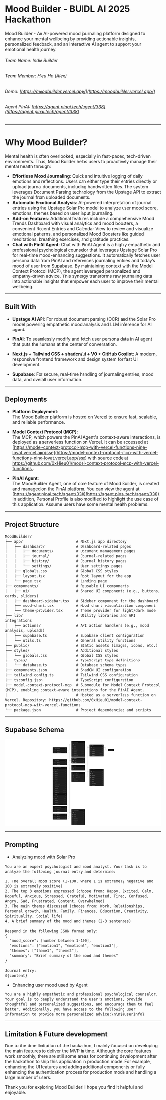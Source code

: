# Mood Builder - BUIDL AI 2025 Hackathon

Mood Builder - An AI-powered mood journaling platform designed to enhance your mental wellbeing by providing actionable insights, personalized feedback, and an interactive AI agent to support your emotional health journey.

###### Team Name: Indie Builder
###### Team Member: Hieu Ho (Alex)

###### Demo: [https://moodbuilder.vercel.app/](https://moodbuilder.vercel.app/)
###### Agent PinAI: [https://agent.pinai.tech/agent/338](https://agent.pinai.tech/agent/338)

---
# Why Mood Builder?

Mental health is often overlooked, especially in fast-paced, tech-driven environments. Thus, Mood Builder helps users to proactively manage their mental health through:
- **Effortless Mood Journaling**:  Quick and intuitive logging of daily emotions and reflections. Users can either type their entries directly or upload journal documents, including handwritten files. The system leverages Document Parsing technology from the Upstage API to extract the journal from uploaded documents.
- **Automatic Emotional Analysis**: AI-powered interpretation of journal entries using the Upstage Solar Pro model to analyze user mood score, emotions, themes based on user input journaling. 
- **Add-on Features**: Additional features include a comprehensive Mood Trends Dashboard with visual analytics and mood boosters, a convenient Recent Entries and Calendar View to review and visualize emotional patterns, and personalized Mood Boosters like guided meditations, breathing exercises, and gratitude practices. 
- **Chat with PinAI Agent**: Chat with PinAI Agent is a highly empathetic and professional psychological counselor that leverages Upstage Solar Pro for real-time mood-enhancing suggestions. It automatically fetches user persona data from PinAI and references journaling entries and today’s mood of user from Supabase. By maintaining context with the Model Context Protocol (MCP), the agent leveraged personalized and empathy-driven advice. This synergy transforms raw journaling data into actionable insights that empower each user to improve their mental wellbeing.

---
## Built With

- **Upstage AI API**: For robust document parsing (OCR) and the Solar Pro model powering empathetic mood analysis and LLM inference for AI agent.

- **PinAI**: To seamlessly modify and fetch user persona data in AI agent that puts the humans at the center of conversation.

- **Next.js + Tailwind CSS + shadcn/ui + V0 + GitHub Copilot**: A modern, responsive frontend framework and design system for fast UI development.

- **Supabase**: For secure, real-time handling of journaling entries, mood data, and overall user information.

---
## Deployments

- **Platform Deployment**:  
  The Mood Builder platform is hosted on [Vercel](https://moodbuilder.vercel.app/) to ensure fast, scalable, and reliable performance.  

- **Model Context Protocol (MCP)**:  
  The MCP, which powers the PinAI Agent's context-aware interactions, is deployed as a serverless function on Vercel. It can be accessed at [https://model-context-protocol-mcp-with-vercel-functions-nine-lovat.vercel.app/sse](https://model-context-protocol-mcp-with-vercel-functions-nine-lovat.vercel.app/sse) with source code at [https://github.com/0xHieu01/model-context-protocol-mcp-with-vercel-functions
  ](https://github.com/0xHieu01/model-context-protocol-mcp-with-vercel-functions).  

- **PinAI Agent**:  
  The MoodBuilder Agent, one of core feature of Mood Builder, is created and managed on the PinAI platform. You can view the agent at [https://agent.pinai.tech/agent/338](https://agent.pinai.tech/agent/338).  
  In addition, Personal Profile is also modified to highlight the use case of this application. Assume users have some mental health problems.

---
## Project Structure
```
MoodBuilder/
├── app/                        # Next.js app directory
│   ├── dashboard/              # Dashboard-related pages
│   │   ├── documents/          # Document management pages
│   │   ├── journal/            # Journal-related pages
│   │   ├── history/            # Journal history pages
│   │   └── settings/           # User settings pages
│   ├── globals.css             # Global CSS styles
│   ├── layout.tsx              # Root layout for the app
│   └── page.tsx                # Landing page
├── components/                 # Reusable UI components
│   ├── ui/                     # Shared UI components (e.g., buttons, cards, sliders)
│   ├── dashboard-sidebar.tsx   # Sidebar component for the dashboard
│   ├── mood-chart.tsx          # Mood chart visualization component
│   └── theme-provider.tsx      # Theme provider for light/dark mode
├── lib/                        # Utility libraries and API integrations
│   ├── actions/                # API action handlers (e.g., mood analysis, uploads)
│   ├── supabase.ts             # Supabase client configuration
│   └── utils.ts                # General utility functions
├── public/                     # Static assets (images, icons, etc.)
├── styles/                     # Additional styles
│   └── globals.css             # Global CSS styles
├── types/                      # TypeScript type definitions
│   └── database.ts             # Database schema types
├── components.json             # ShadCN UI configuration
├── tailwind.config.ts          # Tailwind CSS configuration
├── tsconfig.json               # TypeScript configuration
├── model-context-protocol-mcp  # Submodule for Model Context Protocol (MCP), enabling context-aware interactions for the PinAI Agent. 
│                               # Hosted as a serverless function on Vercel. Repository: https://github.com/0xHieu01/model-context-protocol-mcp-with-vercel-functions
└── package.json                # Project dependencies and scripts

```

---
## Supabase Schema

![Supabase Schema](public/SupabaseSchema.png)

---
## Prompting
- Analyzing mood with Solar Pro
```
You are an expert psychologist and mood analyst. Your task is to analyze the following journal entry and determine:

1. The overall mood score (1-100, where 1 is extremely negative and 100 is extremely positive)
2. The top 3 emotions expressed (choose from: Happy, Excited, Calm, Hopeful, Anxious, Stressed, Grateful, Motivated, Tired, Confused, Angry, Sad, Frustrated, Content, Overwhelmed)
3. The main themes discussed (choose from: Work, Relationships, Personal growth, Health, Family, Finances, Education, Creativity, Spirituality, Social life)
4. A brief summary of the mood and themes (2-3 sentences)

Respond in the following JSON format only:
{
  "mood_score": [number between 1-100],
  "emotions": ["emotion1", "emotion2", "emotion3"],
  "themes": ["theme1", "theme2"],
  "summary": "Brief summary of the mood and themes"
}

Journal entry:
${content}
```

- Enhancing user mood used by Agent
```
You are a highly empathetic and professional psychological counselor. Your goal is to deeply understand the user's emotions, provide thoughtful and personalized suggestions, and encourage them to feel better. Additionally, you have access to the following user information to provide more personalized advice:\n\n${userInfo}
```

---
## Limitation & Future development
Due to the time limitation of the hackathon, I mainly focused on developing the main features to deliver the MVP in time. Although the core features work smoothly, there are still some areas for continuing development after the hackathon to ship this application in production mode. For example, enhancing the UI features and adding additional components or fully enhancing the authentication process for production mode and handling a large number of users.

Thank you for exploring Mood Builder! I hope you find it helpful and enjoyable. 